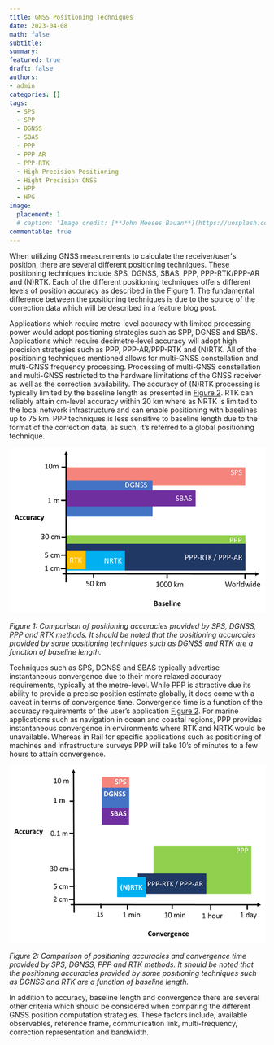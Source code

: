 ```yaml
---
title: GNSS Positioning Techniques
date: 2023-04-08
math: false
subtitle:
summary:
featured: true
draft: false
authors:
- admin
categories: []
tags:
  - SPS
  - SPP
  - DGNSS
  - SBAS
  - PPP
  - PPP-AR
  - PPP-RTK
  - High Precision Positioning
  - Hight Precision GNSS
  - HPP
  - HPG
image:
  placement: 1
  # caption: 'Image credit: [**John Moeses Bauan**](https://unsplash.com/photos/OGZtQF8iC0g)'
commentable: true
---
```


When utilizing GNSS measurements to calculate the receiver/user's position, there are several different positioning techniques. These positioning techniques include SPS, DGNSS, SBAS, PPP, PPP-RTK/PPP-AR and (N)RTK. Each of the different positioning techniques offers different levels of position accuracy as described in the [Figure 1](#accuracy_vs_baseline). The fundamental difference between the positioning techniques is due to the source of the correction data which will be described in a feature blog post.

Applications which require metre-level accuracy with limited processing power would adopt positioning strategies such as SPP, DGNSS and SBAS. Applications which require decimetre-level accuracy will adopt high precision strategies such as PPP, PPP-AR/PPP-RTK and (N)RTK. All of the positioning techniques mentioned allows for multi-GNSS constellation and multi-GNSS frequency processing. Processing of multi-GNSS constellation and multi-GNSS restricted to the hardware limitations of the GNSS receiver as well as the correction availability. The accuracy of (N)RTK processing is typically limited by the baseline length as presented in [Figure 2](#accuracy_vs_convergence). RTK can reliably attain cm-level accuracy within 20 km where as NRTK is limited to the local network infrastructure and can enable positioning with baselines up to 75 km. PPP techniques is less sensitive to baseline length due to the format of the correction data, as such, it’s referred to a global positioning technique.

![accuracy_vs_baseline](./accuracy_vs_baseline.png)

*Figure 1: Comparison of positioning accuracies provided by SPS, DGNSS, PPP and RTK methods. It should be noted that the positioning accuracies provided by some positioning techniques such as DGNSS and RTK are a function of baseline length.*


Techniques such as SPS, DGNSS and SBAS typically advertise instantaneous convergence due to their more relaxed accuracy requirements, typically at the metre-level. While PPP is attractive due its ability to provide a precise position estimate globally, it does come with a caveat in terms of convergence time. Convergence time is a function of the accuracy requirements of the user’s application [Figure 2](#accuracy_vs_convergence). For marine applications such as navigation in ocean and coastal regions, PPP provides instantaneous convergence in environments where RTK and NRTK would be unavailable. Whereas in Rail for specific applications such as positioning of machines and infrastructure surveys PPP will take 10’s of minutes to a few hours to attain convergence.

![accuracy_vs_convergence](./accuracy_vs_convergence.png)

*Figure 2: Comparison of positioning accuracies and convergence time provided by SPS, DGNSS, PPP and RTK methods. It should be noted that the positioning accuracies provided by some positioning techniques such as DGNSS and RTK are a function of baseline length.*

In addition to accuracy, baseline length and convergence there are several other criteria which should be considered when comparing the different GNSS position computation strategies.  These factors include, available observables, reference frame, communication link, multi-frequency, correction representation and bandwidth.